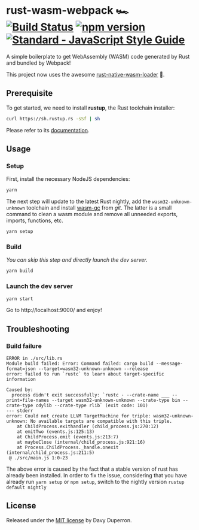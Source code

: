 # rust-wasm-webpack 🏎️ [![Build Status](https://travis-ci.org/yamafaktory/rust-wasm-webpack.svg?branch=master)](https://travis-ci.org/yamafaktory/rust-wasm-webpack) [![npm version](https://img.shields.io/npm/v/rust-wasm-webpack.svg?style=flat)](https://www.npmjs.com/package/rust-wasm-webpack) [![Standard - JavaScript Style Guide](https://img.shields.io/badge/code%20style-standard-brightgreen.svg)](http://standardjs.com/)

A simple boilerplate to get WebAssembly (WASM) code generated by Rust and bundled by Webpack!

This project now uses the awesome [rust-native-wasm-loader](https://github.com/dflemstr/rust-native-wasm-loader) 🚀.

## Prerequisite

To get started, we need to install **rustup**, the Rust toolchain installer:

```sh
curl https://sh.rustup.rs -sSf | sh
```

Please refer to its [documentation](https://github.com/rust-lang-nursery/rustup.rs).

## Usage

### Setup

First, install the necessary NodeJS dependencies:

```sh
yarn
```

The next step will update to the latest Rust nightly, add the `wasm32-unknown-unknown` toolchain and install [wasm-gc](https://github.com/alexcrichton/wasm-gc) from *git*. The latter is a small command to clean a wasm module and remove all unneeded exports, imports, functions, etc.

```sh
yarn setup
```

### Build

*You can skip this step and directly launch the dev server.*

```sh
yarn build
```

### Launch the dev server

```sh
yarn start
```

Go to http://localhost:9000/ and enjoy!

## Troubleshooting

### Build failure

```
ERROR in ./src/lib.rs
Module build failed: Error: Command failed: cargo build --message-format=json --target=wasm32-unknown-unknown --release
error: failed to run `rustc` to learn about target-specific information

Caused by:
  process didn't exit successfully: `rustc - --crate-name ___ --print=file-names --target wasm32-unknown-unknown --crate-type bin --crate-type cdylib --crate-type rlib` (exit code: 101)
--- stderr
error: Could not create LLVM TargetMachine for triple: wasm32-unknown-unknown: No available targets are compatible with this triple.
    at ChildProcess.exithandler (child_process.js:270:12)
    at emitTwo (events.js:125:13)
    at ChildProcess.emit (events.js:213:7)
    at maybeClose (internal/child_process.js:921:16)
    at Process.ChildProcess._handle.onexit (internal/child_process.js:211:5)
 @ ./src/main.js 1:0-23
```
The above error is caused by the fact that a stable version of rust has already been installed. In order to fix the issue, considering that you have already run `yarn setup` or `npm setup`, switch to the nightly version `rustup default nightly`

## License

Released under the [MIT license](https://opensource.org/licenses/MIT) by Davy Duperron.
